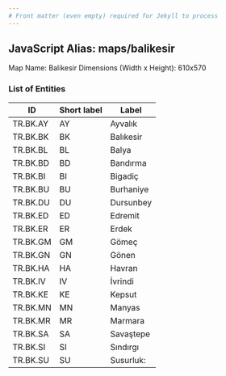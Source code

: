 ```yaml
---
# Front matter (even empty) required for Jekyll to process
---
```


## JavaScript Alias: maps/balikesir

Map Name: Balikesir
Dimensions (Width x Height): 610x570





### List of Entities

ID | Short label | Label
---|---|---|
TR.BK.AY | AY | Ayvalık
TR.BK.BK | BK | Balıkesir
TR.BK.BL | BL | Balya
TR.BK.BD | BD | Bandırma
TR.BK.BI | BI | Bigadiç
TR.BK.BU | BU | Burhaniye
TR.BK.DU | DU | Dursunbey
TR.BK.ED | ED | Edremit
TR.BK.ER | ER | Erdek
TR.BK.GM | GM | Gömeç
TR.BK.GN | GN | Gönen
TR.BK.HA | HA | Havran
TR.BK.IV | IV | İvrindi
TR.BK.KE | KE | Kepsut
TR.BK.MN | MN | Manyas
TR.BK.MR | MR | Marmara
TR.BK.SA | SA | Savaştepe
TR.BK.SI | SI | Sındırgı
TR.BK.SU | SU | Susurluk: